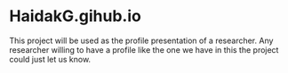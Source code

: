 # HaidakG.gihub.io

This project will be used as the profile presentation of a researcher. Any researcher willing to have a profile like the one we have in this 
the project could just let us know. 
